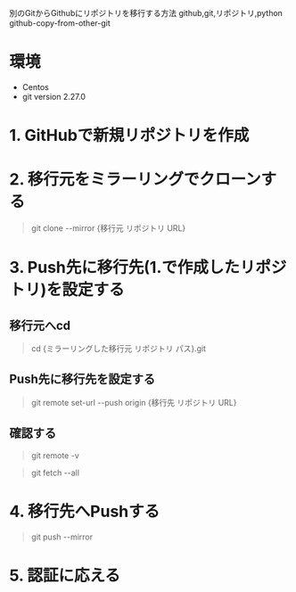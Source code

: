 別のGitからGithubにリポジトリを移行する方法
github,git,リポジトリ,python
github-copy-from-other-git

# 環境
- Centos
- git version 2.27.0

# 1. GitHubで新規リポジトリを作成

# 2. 移行元をミラーリングでクローンする
>git clone --mirror {移行元 リポジトリ URL}

# 3. Push先に移行先(1.で作成したリポジトリ)を設定する
## 移行元へcd
>cd {ミラーリングした移行元 リポジトリ パス}.git

## Push先に移行先を設定する
>git remote set-url --push origin {移行先 リポジトリ URL}

## 確認する
>git remote -v

>git fetch --all

# 4. 移行先へPushする
>git push --mirror

# 5. 認証に応える
